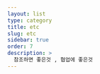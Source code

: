 ```yaml
---
layout: list
type: category
title: etc
slug: etc
sidebar: true
order: 7
description: >
  참조하면 좋은것 , 협업에 좋은것
---
```

